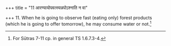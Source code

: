 +++
title = "11 आरण्यायोपवत्स्यन्नपोऽश्नाति न वा"

+++
11. When he is going to observe fast (eating only) forest products (which he is going to offer tomorrow), he may consume water or not.[^1]  

[^1]: For Sūtras 7-11 cp. in general TS 1.6.7.3-4.  
